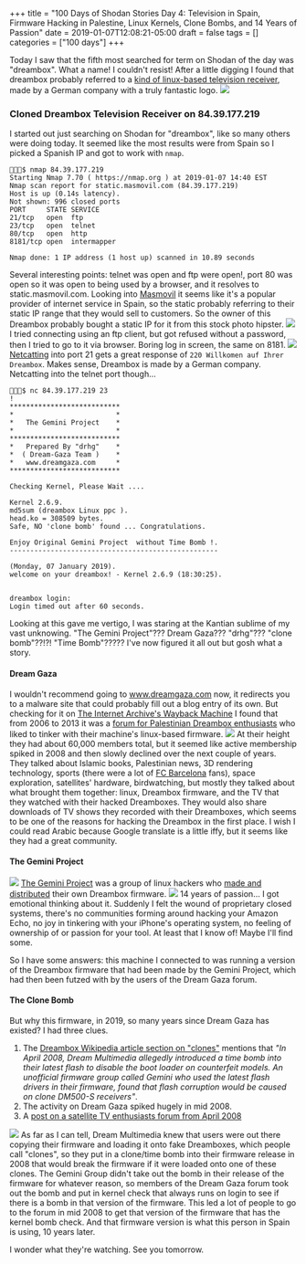 +++
title = "100 Days of Shodan Stories Day 4: Television in Spain, Firmware Hacking in Palestine, Linux Kernels, Clone Bombs, and 14 Years of Passion"
date = 2019-01-07T12:08:21-05:00
draft = false
tags = []
categories = ["100 days"]
+++

Today I saw that the fifth most searched for term on Shodan of the day was "dreambox". What a name! I couldn't resist! After a little digging I found that dreambox probably referred to a [kind of linux-based  television receiver](https://en.wikipedia.org/wiki/Dreambox), made by a German company with a truly fantastic logo.
![](https://upload.wikimedia.org/wikipedia/en/1/1b/Drem-multimedia-logo.png)
### Cloned Dreambox Television Receiver on 84.39.177.219
I started out just searching on Shodan for "dreambox", like so many others were doing today. It seemed like the most results were from Spain so I picked a Spanish IP and got to work with `nmap`.

```
👻🌵✨$ nmap 84.39.177.219
Starting Nmap 7.70 ( https://nmap.org ) at 2019-01-07 14:40 EST
Nmap scan report for static.masmovil.com (84.39.177.219)
Host is up (0.14s latency).
Not shown: 996 closed ports
PORT     STATE SERVICE
21/tcp   open  ftp
23/tcp   open  telnet
80/tcp   open  http
8181/tcp open  intermapper

Nmap done: 1 IP address (1 host up) scanned in 10.89 seconds
```
Several interesting points: telnet was open and ftp were open!, port 80 was open so it was open to being used by a browser, and it resolves to static.masmovil.com. Looking into [Masmovil](https://www.masmovil.es/) it seems like it's a popular provider of internet service in Spain, so the static probably referring to their static IP range that they would sell to customers. So the owner of this Dreambox probably bought a static IP for it from this stock photo hipster.
![](/images/100Days/Day4/masmovil.png)
I tried connecting using an ftp client, but got refused without a password, then I tried to go to it via browser. Boring log in screen, the same on 8181.
![](/images/100Days/Day4/login.png)
[Netcatting](https://en.wikipedia.org/wiki/Netcat) into port 21 gets a great response of `220 Willkomen auf Ihrer Dreambox`. Makes sense, Dreambox is made by a German company. Netcatting into the telnet port though...
```
👻🌵✨$ nc 84.39.177.219 23
!
***************************
*                         *
*   The Gemini Project    *
*                         *
***************************
*   Prepared By "drhg"    *
*  ( Dream-Gaza Team )    *
*   www.dreamgaza.com     *
***************************

Checking Kernel, Please Wait ....

Kernel 2.6.9.
md5sum (dreambox Linux ppc ).
head.ko = 308509 bytes.
Safe, NO 'clone bomb' found ... Congratulations.

Enjoy Original Gemini Project  without Time Bomb !.
---------------------------------------------------

(Monday, 07 January 2019).
welcome on your dreambox! - Kernel 2.6.9 (18:30:25).


dreambox login:
Login timed out after 60 seconds.
```
Looking at this gave me vertigo, I was staring at the Kantian sublime of my vast unknowing. "The Gemini Project"??? Dream Gaza??? "drhg"??? "clone bomb"??!?! "Time Bomb"?????
I've now figured it all out but gosh what a story.

#### Dream Gaza

I wouldn't recommend going to www.dreamgaza.com now, it redirects you to a malware site that could probably fill out a blog entry of its own.
But checking for it on [The Internet Archive's Wayback Machine](https://archive.org/web/) I found that from 2006 to 2013 it was a [forum for Palestinian Dreambox enthusiasts](https://web.archive.org/web/20120921235706/http://www.dreamgaza.com:80/vb/) who liked to tinker with their machine's linux-based firmware.
![](/images/100Days/Day4/dreamgaza.png)
At their height they had about 60,000 members total, but it seemed like active membership spiked in 2008 and then slowly declined over the next couple of years. They talked about Islamic books, Palestinian news, 3D rendering technology, sports (there were a lot of [FC Barcelona](https://en.wikipedia.org/wiki/FC_Barcelona) fans), space exploration, satellites' hardware, birdwatching, but mostly they talked about what brought them together: linux, Dreambox firmware, and the TV that they watched with their hacked Dreamboxes. They would also share downloads of TV shows they recorded with their Dreamboxes, which seems to be one of the reasons for hacking the Dreambox in the first place. I wish I could read Arabic because Google translate is a little iffy, but it seems like they had a great community.



#### The Gemini Project
![](/images/100Days/Day4/GeminiProject.png)
[The Gemini Project](http://blue-panel.com) was a group of linux hackers who [made and distributed](http://wiki.blue-panel.com) their own Dreambox firmware.
![](/images/100Days/Day4/IHaveADreambox.png)
14 years of passion... I got emotional thinking about it. Suddenly I felt the wound of proprietary closed systems, there's no communities forming around hacking your Amazon Echo, no joy in tinkering with your iPhone's operating system, no feeling of ownership of or passion for your tool. At least that I know of! Maybe I'll find some.

So I have some answers: this machine I connected to was running a version of the Dreambox firmware that had been made by the Gemini Project, which had then been futzed with by the users of the Dream Gaza forum.


#### The Clone Bomb
But why this firmware, in 2019, so many years since Dream Gaza has existed? I had three clues.

1. The [Dreambox Wikipedia article section on "clones"](https://en.wikipedia.org/wiki/Dreambox#Clones)  mentions that _"In April 2008, Dream Multimedia allegedly introduced a time bomb into their latest flash to disable the boot loader on counterfeit models. An unofficial firmware group called Gemini who used the latest flash drivers in their firmware, found that flash corruption would be caused on clone DM500-S receivers"_.
2. The activity on Dream Gaza spiked hugely in mid 2008.
3. A [post on a satellite TV enthusiasts forum from April 2008](https://www.rdi-board.com/forum/rdi-international/rdi-english/67719-warning-dreambox-clone-users)

![](/images/100Days/Day4/clones.png)
As far as I can tell, Dream Multimedia knew that users were out there copying their firmware and loading it onto fake Dreamboxes, which people call "clones", so they put in a clone/time bomb into their firmware release in 2008 that would break the firmware if it were loaded onto one of these clones. The Gemini Group didn't take out the bomb in their release of the firmware for whatever reason, so members of the Dream Gaza forum took out the bomb and put in kernel check that always runs on login to see if there is a bomb in that version of the firmware. This led a lot of people to go to the forum in mid 2008 to get that version of the firmware that has the kernel bomb check. And that firmware version is what this person in Spain is using, 10 years later.

I wonder what they're watching. See you tomorrow.
